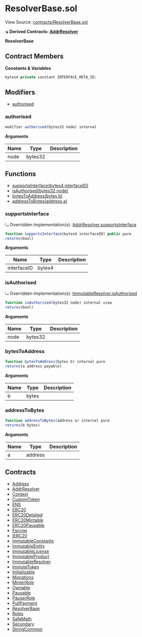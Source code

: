 # ResolverBase.sol

View Source: [contracts/ResolverBase.sol](../contracts/ResolverBase.sol)

**↘ Derived Contracts: [AddrResolver](AddrResolver.md)**

**ResolverBase**

## Contract Members
**Constants & Variables**

```js
bytes4 private constant INTERFACE_META_ID;

```

## Modifiers

- [authorised](#authorised)

### authorised

```js
modifier authorised(bytes32 node) internal
```

**Arguments**

| Name        | Type           | Description  |
| ------------- |------------- | -----|
| node | bytes32 |  | 

## Functions

- [supportsInterface(bytes4 interfaceID)](#supportsinterface)
- [isAuthorised(bytes32 node)](#isauthorised)
- [bytesToAddress(bytes b)](#bytestoaddress)
- [addressToBytes(address a)](#addresstobytes)

### supportsInterface

⤿ Overridden Implementation(s): [AddrResolver.supportsInterface](AddrResolver.md#supportsinterface)

```js
function supportsInterface(bytes4 interfaceID) public pure
returns(bool)
```

**Arguments**

| Name        | Type           | Description  |
| ------------- |------------- | -----|
| interfaceID | bytes4 |  | 

### isAuthorised

⤿ Overridden Implementation(s): [ImmutableResolver.isAuthorised](ImmutableResolver.md#isauthorised)

```js
function isAuthorised(bytes32 node) internal view
returns(bool)
```

**Arguments**

| Name        | Type           | Description  |
| ------------- |------------- | -----|
| node | bytes32 |  | 

### bytesToAddress

```js
function bytesToAddress(bytes b) internal pure
returns(a address payable)
```

**Arguments**

| Name        | Type           | Description  |
| ------------- |------------- | -----|
| b | bytes |  | 

### addressToBytes

```js
function addressToBytes(address a) internal pure
returns(b bytes)
```

**Arguments**

| Name        | Type           | Description  |
| ------------- |------------- | -----|
| a | address |  | 

## Contracts

* [Address](Address.md)
* [AddrResolver](AddrResolver.md)
* [Context](Context.md)
* [CustomToken](CustomToken.md)
* [ENS](ENS.md)
* [ERC20](ERC20.md)
* [ERC20Detailed](ERC20Detailed.md)
* [ERC20Mintable](ERC20Mintable.md)
* [ERC20Pausable](ERC20Pausable.md)
* [Escrow](Escrow.md)
* [IERC20](IERC20.md)
* [ImmutableConstants](ImmutableConstants.md)
* [ImmutableEntity](ImmutableEntity.md)
* [ImmutableLicense](ImmutableLicense.md)
* [ImmutableProduct](ImmutableProduct.md)
* [ImmutableResolver](ImmutableResolver.md)
* [ImmuteToken](ImmuteToken.md)
* [Initializable](Initializable.md)
* [Migrations](Migrations.md)
* [MinterRole](MinterRole.md)
* [Ownable](Ownable.md)
* [Pausable](Pausable.md)
* [PauserRole](PauserRole.md)
* [PullPayment](PullPayment.md)
* [ResolverBase](ResolverBase.md)
* [Roles](Roles.md)
* [SafeMath](SafeMath.md)
* [Secondary](Secondary.md)
* [StringCommon](StringCommon.md)
